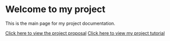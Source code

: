 ---
---
# Welcome to my project

This is the main page for my project documentation.

[Click here to view the project proposal](./roadmap.md)
[Click here to view my project tutorial](./Tutorial/Index.md)